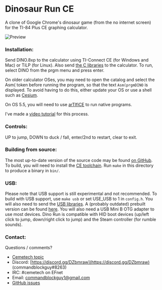 # Dinosaur Run CE

A clone of Google Chrome's dinosaur game (from the no internet screen) for the TI-84 Plus CE graphing calculator.

![Preview](https://cdn.discordapp.com/attachments/466808269789200387/661356334322548755/dino.png)

### Installation:
Send DINO.8xp to the calculator using TI-Connect CE (for Windows and Mac) or TiLP (for Linux).
Also send [the C libraries](https://github.com/CE-Programming/libraries/releases) to the calculator.
To run, select DINO from the prgm menu and press enter.

On older calculator OSes, you may need to open the catalog and select the Asm( token before running the program, so that the text `Asm(prgmDINO` is displayed.
To avoid having to do this, either update your OS or use a shell such as [Cesium](https://github.com/mateoconlechuga/cesium/releases). 

On OS 5.5, you will need to use [arTIfiCE](https://yvantt.github.io/arTIfiCE/) to run native programs.

I've made a [video tutorial](https://www.youtube.com/watch?v=_e8pgw9d7S4) for this process.

### Controls:
UP to jump, DOWN to duck / fall, enter/2nd to restart, clear to exit.

### Building from source:
The most up-to-date version of the source code may be found [on GitHub](https://github.com/commandblockguy/dino-run-ce).
To build, you will need to install the [CE toolchain](https://github.com/CE-Programming/toolchain/releases).
Run `make` in this directory to produce a binary in `bin/`.

### USB:
Please note that USB support is still experimental and not recommended.
To build with USB support, use `make usb` or set USE_USB to 1 in `config.h`.
You will also need to send the [USB libraries](https://github.com/CE-Programming/toolchain/tree/usbdrvce).
A (probably outdated) prebuilt version can be found [here](http://commandblockguy.xyz/downloads/usblibs.8xg).
You will also need a USB Mini B OTG adapter to use most devices.
Dino Run is compatible with HID boot devices (up/left click to jump, down/right click to jump) and the Steam controller (for rumble sounds).

### Contact:
Questions / comments?

* [Cemetech topic](https://www.cemetech.net/forum/viewtopic.php?p=283380)
* Discord: [https://discord.gg/DZbmraw](https://discord.gg/DZbmraw) (commandblockguy#8263)
* IRC: #cemetech on EFnet
* Email: [commandblockguy1@gmail.com](mailto:commandblockguy1@gmail.com)
* [GitHub issues](https://github.com/commandblockguy/dino-run-ce/issues)
